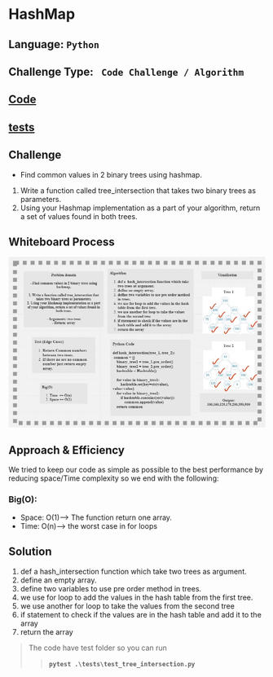 # HashMap

## Language: `Python`
## Challenge Type: ` Code Challenge / Algorithm`


## [Code](https://github.com/mohammad-alshish/data-structures-and-algorithms/blob/main/tree_intersection/tree_intersection.py)
## [tests](https://github.com/mohammad-alshish/data-structures-and-algorithms/blob/main/tests/test_tree_intersection.py)


## Challenge

- Find common values in 2 binary trees using hashmap.

1. Write a function called tree_intersection that takes two binary trees as parameters.
2. Using your Hashmap implementation as a part of your algorithm, return a set of values found in both trees.

## Whiteboard Process
![](CCCC224.jpg)

## Approach & Efficiency
We tried to keep our code as simple as possible to the best performance by reducing space/Time complexity
so we end with the following:

### Big(O):
- Space: O(1)--> The function return one array.
- Time: O(n)--> the worst case in for loops


## Solution

1. def a  hash_intersection function which take two trees as argument.
2. define an empty array.
3. define two variables to use pre order method in trees.
4. we use for loop to add the values in the hash table from the first tree.
5. we use another for loop to take the values from the second tree 
6. if statement to check if the values are in the hash table and add it to the array
7. return the array

>The code have test folder so you can run 
> >**`pytest .\tests\test_tree_intersection.py`** 